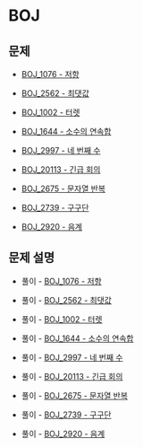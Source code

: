 # BOJ

## 문제

- [BOJ_1076 - 저항](https://www.acmicpc.net/problem/1076)

- [BOJ_2562 - 최댓값](https://www.acmicpc.net/problem/2562)

- [BOJ_1002 - 터렛](https://www.acmicpc.net/problem/1002)

- [BOJ_1644 - 소수의 연속합](https://www.acmicpc.net/problem/1644)

- [BOJ_2997 - 네 번째 수](https://www.acmicpc.net/problem/2997)

- [BOJ_20113 - 긴급 회의](https://www.acmicpc.net/problem/20113)

- [BOJ_2675 - 문자열 반복](https://www.acmicpc.net/problem/2675)

- [BOJ_2739 - 구구단](https://www.acmicpc.net/problem/2739)

- [BOJ_2920 - 음계](https://www.acmicpc.net/problem/2920)

## 문제 설명

- 풀이 - [BOJ_1076 - 저항](https://github.com/Meantint/Baekjoon/tree/master/Bronze%20II/BOJ_1076)

- 풀이 - [BOJ_2562 - 최댓값](https://github.com/Meantint/Baekjoon/tree/master/Bronze%20II/BOJ_2562)

- 풀이 - [BOJ_1002 - 터렛](https://github.com/Meantint/Baekjoon/tree/master/Sliver%20IV/BOJ_1002)

- 풀이 - [BOJ_1644 - 소수의 연속합](https://github.com/Meantint/Baekjoon/tree/master/Gold%20III/BOJ_1644)

- 풀이 - [BOJ_2997 - 네 번째 수](https://github.com/Meantint/Baekjoon/tree/master/Bronze%20III/BOJ_2997)

- 풀이 - [BOJ_20113 - 긴급 회의](https://github.com/Meantint/Baekjoon/tree/master/Bronze%20I/BOJ_20113)

- 풀이 - [BOJ_2675 - 문자열 반복](https://github.com/Meantint/Baekjoon/tree/master/Bronze%20II/BOJ_2675)

- 풀이 - [BOJ_2739 - 구구단](https://github.com/Meantint/Baekjoon/tree/master/Bronze%20III/BOJ_2739)

- 풀이 - [BOJ_2920 - 음계](https://github.com/Meantint/Baekjoon/tree/master/Bronze%20II/BOJ_2920)
